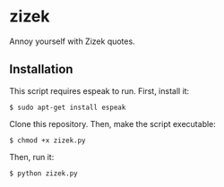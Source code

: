 # zizek

Annoy yourself with Zizek quotes.

## Installation

This script requires espeak to run. First, install it:

`$ sudo apt-get install espeak`

Clone this repository. Then, make the script executable:

`$ chmod +x zizek.py`

Then, run it:

`$ python zizek.py`
